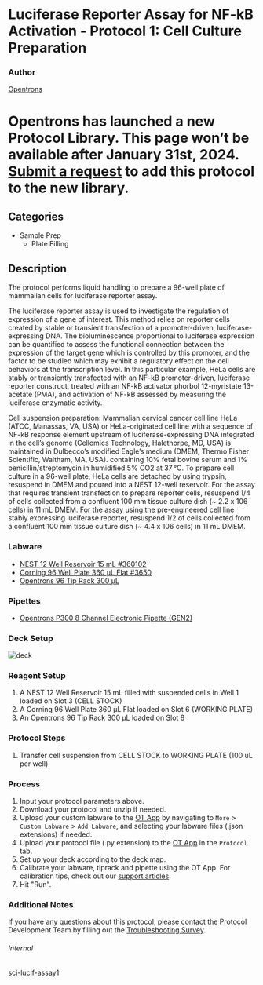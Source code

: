 # Luciferase Reporter Assay for NF-kB Activation - Protocol 1: Cell Culture Preparation


### Author
[Opentrons](https://opentrons.com/)



# Opentrons has launched a new Protocol Library. This page won’t be available after January 31st, 2024. [Submit a request](https://docs.google.com/forms/d/e/1FAIpQLSdYYp9QCKow4nn0KlCVsMS3HX0eJ0N9O7-erajKvcpT0lWbSg/viewform) to add this protocol to the new library.

## Categories
* Sample Prep
	* Plate Filling


## Description
The protocol performs liquid handling to prepare a 96-well plate of mammalian cells for luciferase reporter assay.

The luciferase reporter assay is used to investigate the regulation of expression of a gene of interest. This method relies on reporter cells created by stable or transient transfection of a promoter-driven, luciferase-expressing DNA. The bioluminescence proportional to luciferase expression can be quantified to assess the functional connection between the expression of the target gene which is controlled by this promoter, and the factor to be studied which may exhibit a regulatory effect on the cell behaviors at the transcription level. In this particular example, HeLa cells are stably or transiently transfected with an NF-kB promoter-driven, luciferase reporter construct, treated with an NF-kB activator phorbol 12-myristate 13-acetate (PMA), and activation of NF-kB assessed by measuring the luciferase enzymatic activity.

Cell suspension preparation:
Mammalian cervical cancer cell line HeLa (ATCC, Manassas, VA, USA) or HeLa-originated cell line with a sequence of NF-kB response element upstream of luciferase-expressing DNA integrated in the cell’s genome (Cellomics Technology, Halethorpe, MD, USA) is maintained in Dulbecco’s modified Eagle’s medium (DMEM, Thermo Fisher Scientific, Waltham, MA, USA). containing 10% fetal bovine serum and 1% penicillin/streptomycin in humidified 5% CO2 at 37 °C. To prepare cell culture in a 96-well plate, HeLa cells are detached by using trypsin, resuspend in DMEM and poured into a NEST 12-well reservoir. For the assay that requires transient transfection to prepare reporter cells, resuspend 1/4 of cells collected from a confluent 100 mm tissue culture dish (~ 2.2 x 106 cells) in 11 mL DMEM. For the assay using the pre-engineered cell line stably expressing luciferase reporter, resuspend 1/2 of cells collected from a confluent 100 mm tissue culture dish (~ 4.4 x 106 cells) in 11 mL DMEM.


### Labware
* [NEST 12 Well Reservoir 15 mL #360102](http://www.cell-nest.com/page94?_l=en&product_id=102)
* [Corning 96 Well Plate 360 µL Flat #3650](https://ecatalog.corning.com/life-sciences/b2c/US/en/Microplates/Assay-Microplates/96-Well-Microplates/Corning%C2%AE-96-well-Solid-Black-and-White-Polystyrene-Microplates/p/corning96WellSolidBlackAndWhitePolystyreneMicroplates)
* [Opentrons 96 Tip Rack 300 µL](https://shop.opentrons.com/collections/opentrons-tips/products/opentrons-300ul-tips)


### Pipettes
* [Opentrons P300 8 Channel Electronic Pipette (GEN2)](https://shop.opentrons.com/8-channel-electronic-pipette/)


### Deck Setup
![deck](https://opentrons-protocol-library-website.s3.amazonaws.com/custom-README-images/sci-lucif/pt1.png)


### Reagent Setup
1. A NEST 12 Well Reservoir 15 mL filled with suspended cells in Well 1 loaded on Slot 3 (CELL STOCK)
2. A Corning 96 Well Plate 360 µL Flat loaded on Slot 6 (WORKING PLATE)
3. An Opentrons 96 Tip Rack 300 µL loaded on Slot 8

### Protocol Steps
1. Transfer cell suspension from CELL STOCK to WORKING PLATE (100 uL per well)


### Process
1. Input your protocol parameters above.
2. Download your protocol and unzip if needed.
3. Upload your custom labware to the [OT App](https://opentrons.com/ot-app) by navigating to `More` > `Custom Labware` > `Add Labware`, and selecting your labware files (.json extensions) if needed.
4. Upload your protocol file (.py extension) to the [OT App](https://opentrons.com/ot-app) in the `Protocol` tab.
5. Set up your deck according to the deck map.
6. Calibrate your labware, tiprack and pipette using the OT App. For calibration tips, check out our [support articles](https://support.opentrons.com/en/collections/1559720-guide-for-getting-started-with-the-ot-2).
7. Hit "Run".


### Additional Notes
If you have any questions about this protocol, please contact the Protocol Development Team by filling out the [Troubleshooting Survey](https://protocol-troubleshooting.paperform.co/).


###### Internal
sci-lucif-assay1
